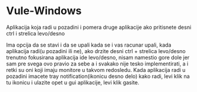 # Vule-Windows
Aplikacija koja radi u pozadini i pomera druge aplikacije ako pritisnete desni ctrl i strelica levo/desno

Ima opcija da se stavi i da se upali kada se i vas racunar upali, kada aplikacija radi(u pozadini ili ne), ako drzite desni ctrl + strelica levo/desno trenutno fokusirana
aplikacija ide levo/desno, nisam namestio gore dole jer sam pre svega ovo pravio za sebe a i svakako nije tesko implementirati, a i retki su oni koji imaju monitore u takvom redosledu.
Kada aplikacija radi u pozadini imacete tray notification(ikonicu desno delo) kako radi, levi klik na tu ikonicu i ulazite opet u gui aplikacije, levi klik gasite.
